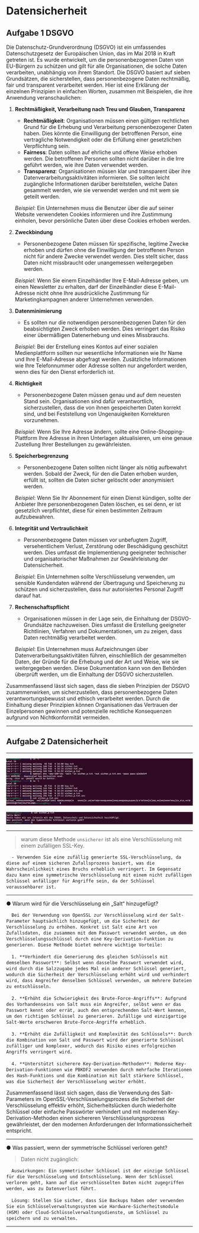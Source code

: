 # Datensicherheit

## Aufgabe 1 DSGVO

Die Datenschutz-Grundverordnung (DSGVO) ist ein umfassendes Datenschutzgesetz der Europäischen Union, das im Mai 2018 in Kraft getreten ist. Es wurde entwickelt, um die personenbezogenen Daten von EU-Bürgern zu schützen und gilt für alle Organisationen, die solche Daten verarbeiten, unabhängig von ihrem Standort. Die DSGVO basiert auf sieben Grundsätzen, die sicherstellen, dass personenbezogene Daten rechtmäßig, fair und transparent verarbeitet werden. Hier ist eine Erklärung der einzelnen Prinzipien in einfachen Worten, zusammen mit Beispielen, die ihre Anwendung veranschaulichen:

1. **Rechtmäßigkeit, Verarbeitung nach Treu und Glauben, Transparenz**
   - **Rechtmäßigkeit**: Organisationen müssen einen gültigen rechtlichen Grund für die Erhebung und Verarbeitung personenbezogener Daten haben. Dies könnte die Einwilligung der betroffenen Person, eine vertragliche Notwendigkeit oder die Erfüllung einer gesetzlichen Verpflichtung sein.
   - **Fairness**: Daten sollten auf ehrliche und offene Weise erhoben werden. Die betroffenen Personen sollten nicht darüber in die Irre geführt werden, wie ihre Daten verwendet werden.
   - **Transparenz**: Organisationen müssen klar und transparent über ihre Datenverarbeitungsaktivitäten informieren. Sie sollten leicht zugängliche Informationen darüber bereitstellen, welche Daten gesammelt werden, wie sie verwendet werden und mit wem sie geteilt werden.

   *Beispiel*: Ein Unternehmen muss die Benutzer über die auf seiner Website verwendeten Cookies informieren und ihre Zustimmung einholen, bevor persönliche Daten über diese Cookies erhoben werden.

2. **Zweckbindung**
   - Personenbezogene Daten müssen für spezifische, legitime Zwecke erhoben und dürfen ohne die Einwilligung der betroffenen Person nicht für andere Zwecke verwendet werden. Dies stellt sicher, dass Daten nicht missbraucht oder unangemessen weitergegeben werden.

   *Beispiel*: Wenn Sie einem Einzelhändler Ihre E-Mail-Adresse geben, um einen Newsletter zu erhalten, darf der Einzelhändler diese E-Mail-Adresse nicht ohne Ihre ausdrückliche Zustimmung für Marketingkampagnen anderer Unternehmen verwenden.

3. **Datenminimierung**
   - Es sollten nur die notwendigen personenbezogenen Daten für den beabsichtigten Zweck erhoben werden. Dies verringert das Risiko einer übermäßigen Datenerhebung und eines Missbrauchs.

   *Beispiel*: Bei der Erstellung eines Kontos auf einer sozialen Medienplattform sollten nur wesentliche Informationen wie Ihr Name und Ihre E-Mail-Adresse abgefragt werden. Zusätzliche Informationen wie Ihre Telefonnummer oder Adresse sollten nur angefordert werden, wenn dies für den Dienst erforderlich ist.

4. **Richtigkeit**
   - Personenbezogene Daten müssen genau und auf dem neuesten Stand sein. Organisationen sind dafür verantwortlich, sicherzustellen, dass die von ihnen gespeicherten Daten korrekt sind, und bei Feststellung von Ungenauigkeiten Korrekturen vorzunehmen.

   *Beispiel*: Wenn Sie Ihre Adresse ändern, sollte eine Online-Shopping-Plattform Ihre Adresse in ihren Unterlagen aktualisieren, um eine genaue Zustellung Ihrer Bestellungen zu gewährleisten.

5. **Speicherbegrenzung**
   - Personenbezogene Daten sollten nicht länger als nötig aufbewahrt werden. Sobald der Zweck, für den die Daten erhoben wurden, erfüllt ist, sollten die Daten sicher gelöscht oder anonymisiert werden.

   *Beispiel*: Wenn Sie Ihr Abonnement für einen Dienst kündigen, sollte der Anbieter Ihre personenbezogenen Daten löschen, es sei denn, er ist gesetzlich verpflichtet, diese für einen bestimmten Zeitraum aufzubewahren.

6. **Integrität und Vertraulichkeit**
   - Personenbezogene Daten müssen vor unbefugtem Zugriff, versehentlichem Verlust, Zerstörung oder Beschädigung geschützt werden. Dies umfasst die Implementierung geeigneter technischer und organisatorischer Maßnahmen zur Gewährleistung der Datensicherheit.

   *Beispiel*: Ein Unternehmen sollte Verschlüsselung verwenden, um sensible Kundendaten während der Übertragung und Speicherung zu schützen und sicherzustellen, dass nur autorisiertes Personal Zugriff darauf hat.

7. **Rechenschaftspflicht**
   - Organisationen müssen in der Lage sein, die Einhaltung der DSGVO-Grundsätze nachzuweisen. Dies umfasst die Erstellung geeigneter Richtlinien, Verfahren und Dokumentationen, um zu zeigen, dass Daten rechtmäßig verarbeitet werden.

   *Beispiel*: Ein Unternehmen muss Aufzeichnungen über Datenverarbeitungsaktivitäten führen, einschließlich der gesammelten Daten, der Gründe für die Erhebung und der Art und Weise, wie sie weitergegeben werden. Diese Dokumentation kann von den Behörden überprüft werden, um die Einhaltung der DSGVO sicherzustellen.

Zusammenfassend lässt sich sagen, dass die sieben Prinzipien der DSGVO zusammenwirken, um sicherzustellen, dass personenbezogene Daten verantwortungsbewusst und ethisch verarbeitet werden. Durch die Einhaltung dieser Prinzipien können Organisationen das Vertrauen der Einzelpersonen gewinnen und potenzielle rechtliche Konsequenzen aufgrund von Nichtkonformität vermeiden.

---

## Aufgabe 2 Datensicherheit

---
   ![SSL](./images/Screenshot%202025-02-04%20171452.png)

   ![SSL](./images/Screenshot%202025-02-04%20171619.png)

---
   > warum diese Methode ``unsicherer`` ist als eine Verschlüsselung mit einem zufälligen SSL-Key.

      - Verwenden Sie eine zufällig generierte SSL-Verschlüsselung, da diese auf einem sicheren Zufallsprozess basiert, was die Wahrscheinlichkeit eines Bruchs erheblich verringert. Im Gegensatz dazu kann eine symmetrische Verschlüsselung mit einem nicht zufälligen Schlüssel anfälliger für Angriffe sein, da der Schlüssel voraussehbarer ist.

---
● Warum wird für die Verschlüsselung ein „Salt“ hinzugefügt?

      Bei der Verwendung von OpenSSL zur Verschlüsselung wird der Salt-Parameter hauptsächlich hinzugefügt, um die Sicherheit der Verschlüsselung zu erhöhen. Konkret ist Salt eine Art von Zufallsdaten, die zusammen mit dem Passwort verwendet werden, um den Verschlüsselungsschlüssel durch eine Key-Derivation-Funktion zu generieren. Diese Methode bietet mehrere wichtige Vorteile:

      1. **Verhindert die Generierung des gleichen Schlüssels mit demselben Passwort**: Selbst wenn dasselbe Passwort verwendet wird, wird durch die Salzzugabe jedes Mal ein anderer Schlüssel generiert, wodurch die Sicherheit der Verschlüsselung erhöht wird und verhindert wird, dass Angreifer denselben Schlüssel verwenden, um mehrere Dateien zu entschlüsseln.
         
      2. **Erhöht die Schwierigkeit des Brute-Force-Angriffs**: Aufgrund des Vorhandenseins von Salt muss ein Angreifer, selbst wenn er das Passwort kennt oder errät, auch den entsprechenden Salt-Wert kennen, um den richtigen Schlüssel zu generieren. Zufällige und einzigartige Salt-Werte erschweren Brute-Force-Angriffe erheblich.
         
      3. **Erhöht die Zufälligkeit und Komplexität des Schlüssels**: Durch die Kombination von Salt und Passwort wird der generierte Schlüssel zufälliger und komplexer, wodurch das Risiko eines erfolgreichen Angriffs verringert wird.
         
      4. **Unterstützt sicherere Key-Derivation-Methoden**: Moderne Key-Derivation-Funktionen wie PBKDF2 verwenden durch mehrfache Iterationen des Hash-Funktions und die Kombination mit Salt stärkere Schlüssel, was die Sicherheit der Verschlüsselung weiter erhöht.

   Zusammenfassend lässt sich sagen, dass die Verwendung des Salt-Parameters im OpenSSL-Verschlüsselungsprozess die Sicherheit der Verschlüsselung effektiv erhöht, Sicherheitslücken durch wiederholte Schlüssel oder einfache Passwörter verhindert und mit modernen Key-Derivation-Methoden einen sichereren Verschlüsselungsprozess gewährleistet, der den modernen Anforderungen der Informationssicherheit entspricht.

   ---

● Was passiert, wenn der symmetrische Schlüssel verloren geht?

   > Daten nicht zugänglich:

      Auswirkungen: Ein symmetrischer Schlüssel ist der einzige Schlüssel für die Verschlüsselung und Entschlüsselung. Wenn der Schlüssel verloren geht, kann auf die verschlüsselten Daten nicht zugegriffen werden, was zu Datenverlust führt.

      Lösung: Stellen Sie sicher, dass Sie Backups haben oder verwenden Sie ein Schlüsselverwaltungssystem wie Hardware-Sicherheitsmodule (HSM) oder Cloud-Schlüsselverwaltungsdienste, um Schlüssel zu speichern und zu verwalten.

---
